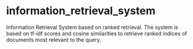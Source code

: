 # information_retrieval_system
Information Retrieval System based on ranked retrieval. The system is based on tf-idf scores and cosine similarities to retrieve ranked indices of documents most relevant to the query. 
